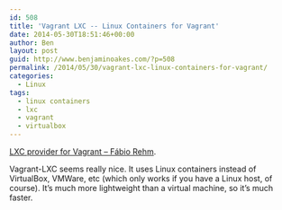 ```yaml
---
id: 508
title: 'Vagrant LXC -- Linux Containers for Vagrant'
date: 2014-05-30T18:51:46+00:00
author: Ben
layout: post
guid: http://www.benjaminoakes.com/?p=508
permalink: /2014/05/30/vagrant-lxc-linux-containers-for-vagrant/
categories:
  - Linux
tags:
  - linux containers
  - lxc
  - vagrant
  - virtualbox
---
```

[LXC provider for Vagrant – Fábio Rehm](http://fabiorehm.com/blog/2013/04/28/lxc-provider-for-vagrant/).

Vagrant-LXC seems really nice. It uses Linux containers instead of VirtualBox, VMWare, etc (which only works if you have a Linux host, of course). It&#8217;s much more lightweight than a virtual machine, so it&#8217;s much faster.
